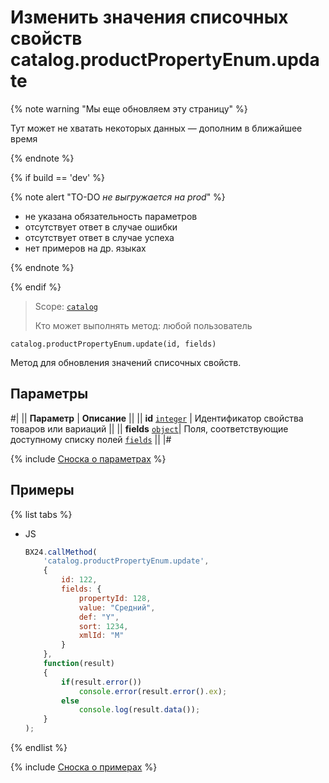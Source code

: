 # Изменить значения списочных свойств catalog.productPropertyEnum.update

{% note warning "Мы еще обновляем эту страницу" %}

Тут может не хватать некоторых данных — дополним в ближайшее время

{% endnote %}

{% if build == 'dev' %}

{% note alert "TO-DO _не выгружается на prod_" %}

- не указана обязательность параметров
- отсутствует ответ в случае ошибки 
- отсутствует ответ в случае успеха
- нет примеров на др. языках
  
{% endnote %}

{% endif %}

> Scope: [`catalog`](../../scopes/permissions.md)
>
> Кто может выполнять метод: любой пользователь

```http
catalog.productPropertyEnum.update(id, fields)
```

Метод для обновления значений списочных свойств.

## Параметры

#|
|| **Параметр** | **Описание** ||
|| **id**
[`integer`](../../data-types.md) | Идентификатор свойства товаров или вариаций ||
|| **fields** 
[`object`](../../data-types.md)|  Поля, соответствующие доступному списку полей [`fields`](catalog-product-property-enum-get-fields.md) ||
|#

{% include [Сноска о параметрах](../../../_includes/required.md) %}

## Примеры

{% list tabs %}

- JS

    ```js
    BX24.callMethod(
        'catalog.productPropertyEnum.update',
        {
            id: 122,
            fields: {
                propertyId: 128,
                value: "Средний",
                def: "Y",
                sort: 1234,
                xmlId: "M"
            }
        },
        function(result)
        {
            if(result.error())
                console.error(result.error().ex);
            else
                console.log(result.data());
        }
    );
    ```

{% endlist %}

{% include [Сноска о примерах](../../../_includes/examples.md) %}
